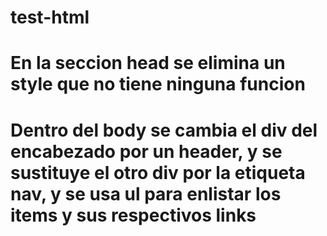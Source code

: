 # test-html
# En la seccion head se elimina un style que no tiene ninguna funcion
# Dentro del body se cambia el div del encabezado por un header, y se sustituye el otro div por la etiqueta nav, y se usa ul para enlistar los items y sus respectivos links
